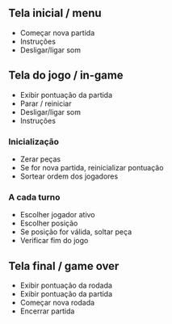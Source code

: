 ## Tela inicial / menu

+ Começar nova partida
+ Instruções
+ Desligar/ligar som

## Tela do jogo / in-game

+ Exibir pontuação da partida
+ Parar / reiniciar
+ Desligar/ligar som
+ Instruções

### Inicialização

+ Zerar peças
+ Se for nova partida, reinicializar pontuação
+ Sortear ordem dos jogadores

### A cada turno

+ Escolher jogador ativo
+ Escolher posição
+ Se posição for válida, soltar peça
+ Verificar fim do jogo

## Tela final / game over

+ Exibir pontuação da rodada
+ Exibir pontuação da partida
+ Começar nova rodada
+ Encerrar partida
